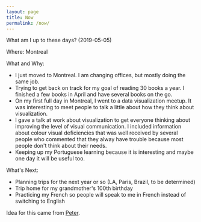 ```yaml
---
layout: page
title: Now
permalink: /now/
---
```


What am I up to these days? (2019-05-05)

Where: Montreal

What and Why: 

- I just moved to Montreal. I am changing offices, but mostly doing the same job.
- Trying to get back on track for my goal of reading 30 books a year. I finished a few books in April and have several books on the go.
- On my first full day in Montreal, I went to a data visualization meetup. It was interesting to meet people to talk a little about how they think about visualization. 
- I gave a talk at work about visualization to get everyone thinking about improving the level of visual communication. I included information about colour visual deficiencies that was well received by several people who commented that they alway have trouble because most people don't think about their needs.
- Keeping up my Portuguese learning because it is interesting and maybe one day it will be useful too.

What's Next:

- Planning trips for the next year or so (LA, Paris, Brazil, to be determined)
- Trip home for my grandmother's 100th birthday
- Practicing my French so people will speak to me in French instead of switching to English

Idea for this came from [Peter](https://ruk.ca/content/what-am-i-doing-now "What am I doing /now").